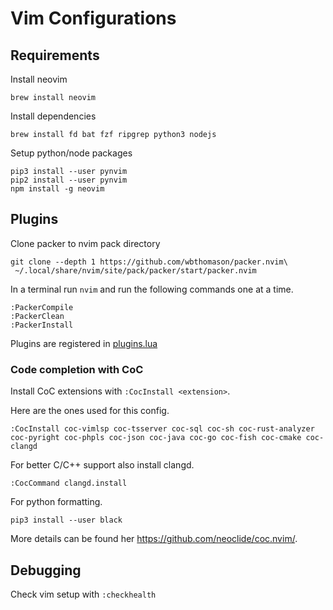 # Vim Configurations

## Requirements

Install neovim

```
brew install neovim
```

Install dependencies

```
brew install fd bat fzf ripgrep python3 nodejs
```

Setup python/node packages

```
pip3 install --user pynvim
pip2 install --user pynvim
npm install -g neovim
```

## Plugins

Clone packer to nvim pack directory

```
git clone --depth 1 https://github.com/wbthomason/packer.nvim\
 ~/.local/share/nvim/site/pack/packer/start/packer.nvim
```

 In a terminal run `nvim` and run the following commands one at a time.

```
:PackerCompile
:PackerClean
:PackerInstall
```

Plugins are registered in [plugins.lua](lua/plugins.lua)

### Code completion with CoC

Install CoC extensions with `:CocInstall <extension>`.

Here are the ones used for this config.

```
:CocInstall coc-vimlsp coc-tsserver coc-sql coc-sh coc-rust-analyzer coc-pyright coc-phpls coc-json coc-java coc-go coc-fish coc-cmake coc-clangd
```

For better C/C++ support also install clangd.

`:CocCommand clangd.install`

For python formatting.

`pip3 install --user black`

More details can be found her https://github.com/neoclide/coc.nvim/.

## Debugging

Check vim setup with `:checkhealth`
